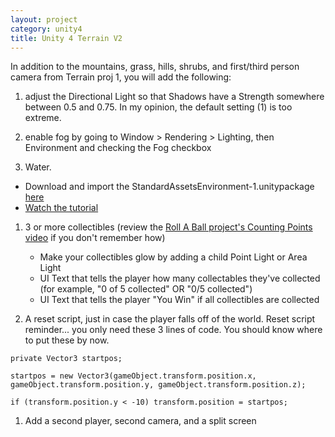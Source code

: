 ```yaml
---
layout: project
category: unity4
title: Unity 4 Terrain V2
---
```


In addition to the mountains, grass, hills, shrubs, and first/third person camera from Terrain proj 1, you will add the following:

1. adjust the Directional Light so that Shadows have a Strength somewhere between 0.5 and 0.75. In my opinion, the default setting (1) is too extreme.

1. enable fog by going to Window > Rendering > Lighting, then Environment and checking the Fog checkbox

1. Water. 
  - Download and import the StandardAssetsEnvironment-1.unitypackage [here](https://drive.google.com/file/d/1ZiD5ciOV3FJYJeR0d_1hB1gYZYGakO-l/view?usp=sharing)
  - [Watch the tutorial](https://drive.google.com/open?id=1o_n-_BgOu_1RtUqavS9ubGz63pca5R0V)


1. 3 or more collectibles (review the [Roll A Ball project's Counting Points video](https://drive.google.com/drive/u/0/folders/1Ty6SYENccamq1nSBsfRZE4daQkKmZIZr) if you don't remember how)
    - Make your collectibles glow by adding a child Point Light or Area Light
    - UI Text that tells the player how many collectables they've collected (for example, "0 of 5 collected" OR "0/5 collected")
    - UI Text that tells the player "You Win" if all collectibles are collected


1. A reset script, just in case the player falls off of the world. Reset script reminder... you only need these 3 lines of code. You should know where to put these by now.


```
private Vector3 startpos;

startpos = new Vector3(gameObject.transform.position.x, gameObject.transform.position.y, gameObject.transform.position.z);

if (transform.position.y < -10) transform.position = startpos;
```

1. Add a second player, second camera, and a split screen
